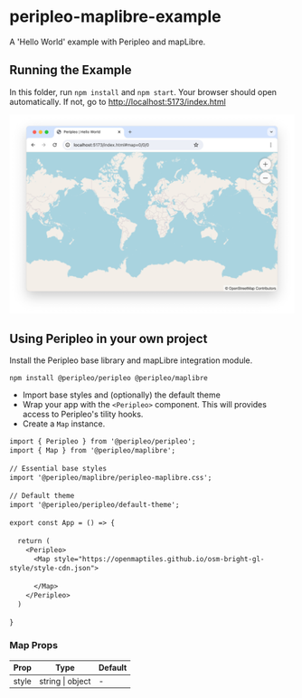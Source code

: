 # peripleo-maplibre-example

A 'Hello World' example with Peripleo and mapLibre.

## Running the Example

In this folder, run `npm install` and `npm start`. Your browser should open automatically. 
If not, go to <http://localhost:5173/index.html>

![Hello World example](screenshot.jpg)

## Using Peripleo in your own project

Install the Peripleo base library and mapLibre integration module.

```
npm install @peripleo/peripleo @peripleo/maplibre
```

- Import base styles and (optionally) the default theme
- Wrap your app with the `<Peripleo>` component. This will provides access to Peripleo's tility hooks.
- Create a `Map` instance.

```tsx
import { Peripleo } from '@peripleo/peripleo';
import { Map } from '@peripleo/maplibre';

// Essential base styles
import '@peripleo/maplibre/peripleo-maplibre.css';

// Default theme
import '@peripleo/peripleo/default-theme';

export const App = () => {

  return (
    <Peripleo>
      <Map style="https://openmaptiles.github.io/osm-bright-gl-style/style-cdn.json">
        
      </Map>
    </Peripleo>
  )

}
```

### Map Props

| Prop  | Type             | Default |
|-------|------------------|---------|
| style | string \| object | -       |
